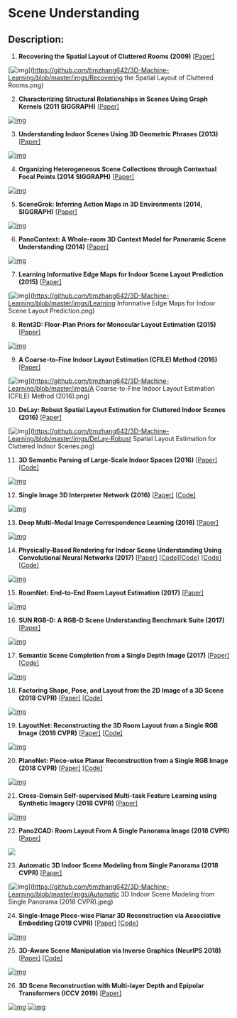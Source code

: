 # Scene Understanding
## Description: 

> 

1. **Recovering the Spatial Layout of Cluttered Rooms (2009)** [[Paper\]](http://dhoiem.cs.illinois.edu/publications/iccv2009_hedau_indoor.pdf)

[![img](https://github.com/timzhang642/3D-Machine-Learning/raw/master/imgs/Recovering%20the%20Spatial%20Layout%20of%20Cluttered%20Rooms.png)](https://github.com/timzhang642/3D-Machine-Learning/blob/master/imgs/Recovering the Spatial Layout of Cluttered Rooms.png)

2. **Characterizing Structural Relationships in Scenes Using Graph Kernels (2011 SIGGRAPH)** [[Paper\]](https://graphics.stanford.edu/~mdfisher/graphKernel.html)

[![img](https://camo.githubusercontent.com/71800d8a59782ccb780e89b431f13339708a4675/68747470733a2f2f67726170686963732e7374616e666f72642e6564752f7e6d646669736865722f7061706572732f67726170684b65726e656c5465617365722e706e67)](https://camo.githubusercontent.com/71800d8a59782ccb780e89b431f13339708a4675/68747470733a2f2f67726170686963732e7374616e666f72642e6564752f7e6d646669736865722f7061706572732f67726170684b65726e656c5465617365722e706e67)

3. **Understanding Indoor Scenes Using 3D Geometric Phrases (2013)** [[Paper\]](http://cvgl.stanford.edu/projects/3dgp/)

[![img](https://camo.githubusercontent.com/d71ff6396ca18e83429d1d07775e047696f6d6e6/687474703a2f2f6376676c2e7374616e666f72642e6564752f70726f6a656374732f336467702f696d616765732f7469746c652e706e67)](https://camo.githubusercontent.com/d71ff6396ca18e83429d1d07775e047696f6d6e6/687474703a2f2f6376676c2e7374616e666f72642e6564752f70726f6a656374732f336467702f696d616765732f7469746c652e706e67)

4. **Organizing Heterogeneous Scene Collections through Contextual Focal Points (2014 SIGGRAPH)** [[Paper\]](http://kevinkaixu.net/projects/focal.html)

[![img](https://camo.githubusercontent.com/bc5e7312a655c16b6fdbaf42e934780f725c5f3f/687474703a2f2f6b6576696e6b616978752e6e65742f70726f6a656374732f666f63616c2f6f7665726c617070696e675f636c7573746572732e6a7067)](https://camo.githubusercontent.com/bc5e7312a655c16b6fdbaf42e934780f725c5f3f/687474703a2f2f6b6576696e6b616978752e6e65742f70726f6a656374732f666f63616c2f6f7665726c617070696e675f636c7573746572732e6a7067)

5. **SceneGrok: Inferring Action Maps in 3D Environments (2014, SIGGRAPH)** [[Paper\]](http://graphics.stanford.edu/projects/scenegrok/)

[![img](https://camo.githubusercontent.com/a97974c639a7d1b61e278cc5346a2de6afd54548/687474703a2f2f67726170686963732e7374616e666f72642e6564752f70726f6a656374732f7363656e6567726f6b2f7363656e6567726f6b2e706e67)](https://camo.githubusercontent.com/a97974c639a7d1b61e278cc5346a2de6afd54548/687474703a2f2f67726170686963732e7374616e666f72642e6564752f70726f6a656374732f7363656e6567726f6b2f7363656e6567726f6b2e706e67)

6. **PanoContext: A Whole-room 3D Context Model for Panoramic Scene Understanding (2014)** [[Paper\]](http://panocontext.cs.princeton.edu/)

[![img](https://camo.githubusercontent.com/0450909d415f0f6ab24f2ba6ca2c2cf3ba4f11d5/687474703a2f2f70616e6f636f6e746578742e63732e7072696e6365746f6e2e6564752f7465617365722e6a7067)](https://camo.githubusercontent.com/0450909d415f0f6ab24f2ba6ca2c2cf3ba4f11d5/687474703a2f2f70616e6f636f6e746578742e63732e7072696e6365746f6e2e6564752f7465617365722e6a7067)

7. **Learning Informative Edge Maps for Indoor Scene Layout Prediction (2015)** [[Paper\]](http://slazebni.cs.illinois.edu/publications/iccv15_informative.pdf)

[![img](https://github.com/timzhang642/3D-Machine-Learning/raw/master/imgs/Learning%20Informative%20Edge%20Maps%20for%20Indoor%20Scene%20Layout%20Prediction.png)](https://github.com/timzhang642/3D-Machine-Learning/blob/master/imgs/Learning Informative Edge Maps for Indoor Scene Layout Prediction.png)

8. **Rent3D: Floor-Plan Priors for Monocular Layout Estimation (2015)** [[Paper\]](http://www.cs.toronto.edu/~fidler/projects/rent3D.html)

[![img](https://camo.githubusercontent.com/e6b1f84570b78de7453f7c4920c18ecbcbb687e8/687474703a2f2f7777772e63732e746f726f6e746f2e6564752f7e6669646c65722f70726f6a656374732f6c61796f75742d7265732e6a7067)](https://camo.githubusercontent.com/e6b1f84570b78de7453f7c4920c18ecbcbb687e8/687474703a2f2f7777772e63732e746f726f6e746f2e6564752f7e6669646c65722f70726f6a656374732f6c61796f75742d7265732e6a7067)

9. **A Coarse-to-Fine Indoor Layout Estimation (CFILE) Method (2016)** [[Paper\]](https://pdfs.semanticscholar.org/7024/a92186b81e6133dc779f497d06877b48d82b.pdf?_ga=2.54181869.497995160.1510977308-665742395.1510465328)

[![img](https://github.com/timzhang642/3D-Machine-Learning/raw/master/imgs/A%20Coarse-to-Fine%20Indoor%20Layout%20Estimation%20(CFILE)%20Method%20(2016).png)](https://github.com/timzhang642/3D-Machine-Learning/blob/master/imgs/A Coarse-to-Fine Indoor Layout Estimation (CFILE) Method (2016).png)

10. **DeLay: Robust Spatial Layout Estimation for Cluttered Indoor Scenes (2016)** [[Paper\]](http://deeplayout.stanford.edu/)

[![img](https://github.com/timzhang642/3D-Machine-Learning/raw/master/imgs/DeLay-Robust%20Spatial%20Layout%20Estimation%20for%20Cluttered%20Indoor%20Scenes.png)](https://github.com/timzhang642/3D-Machine-Learning/blob/master/imgs/DeLay-Robust Spatial Layout Estimation for Cluttered Indoor Scenes.png)

11. **3D Semantic Parsing of Large-Scale Indoor Spaces (2016)** [[Paper\]](http://buildingparser.stanford.edu/method.html) [[Code\]](https://github.com/alexsax/2D-3D-Semantics)

[![img](https://camo.githubusercontent.com/616ebeca0f6376f0d15562b8a1e7a50554e770d3/687474703a2f2f6275696c64696e677061727365722e7374616e666f72642e6564752f696d616765732f7465617365722e706e67)](https://camo.githubusercontent.com/616ebeca0f6376f0d15562b8a1e7a50554e770d3/687474703a2f2f6275696c64696e677061727365722e7374616e666f72642e6564752f696d616765732f7465617365722e706e67)

12. **Single Image 3D Interpreter Network (2016)** [[Paper\]](http://3dinterpreter.csail.mit.edu/) [[Code\]](https://github.com/jiajunwu/3dinn)

[![img](https://camo.githubusercontent.com/d177d2e85947bc0202d2ab1c1fb4efe68c80dfd6/687474703a2f2f3364696e7465727072657465722e637361696c2e6d69742e6564752f696d616765732f73706f746c696768745f3364696e6e5f6c617267652e6a7067)](https://camo.githubusercontent.com/d177d2e85947bc0202d2ab1c1fb4efe68c80dfd6/687474703a2f2f3364696e7465727072657465722e637361696c2e6d69742e6564752f696d616765732f73706f746c696768745f3364696e6e5f6c617267652e6a7067)

13. **Deep Multi-Modal Image Correspondence Learning (2016)** [[Paper\]](http://www.cse.wustl.edu/~chenliu/floorplan-matching.html)

[![img](https://camo.githubusercontent.com/bcbc1c11b07534405827bbe68e8e1448852bfb23/687474703a2f2f6172742d70726f6772616d6d65722e6769746875622e696f2f666c6f6f72706c616e2d6d61746368696e672f7465617365722e706e67)](https://camo.githubusercontent.com/bcbc1c11b07534405827bbe68e8e1448852bfb23/687474703a2f2f6172742d70726f6772616d6d65722e6769746875622e696f2f666c6f6f72706c616e2d6d61746368696e672f7465617365722e706e67)

14. **Physically-Based Rendering for Indoor Scene Understanding Using Convolutional Neural Networks (2017)** [[Paper\]](http://3dvision.princeton.edu/projects/2016/PBRS/) [[Code\]](https://github.com/yindaz/pbrs)[[Code\]](https://github.com/yindaz/surface_normal) [[Code\]](https://github.com/fyu/dilation) [[Code\]](https://github.com/s9xie/hed)

[![img](https://camo.githubusercontent.com/0d63c1d6cf76eb1d33142df5c623b0927f8e6fc9/68747470733a2f2f7062732e7477696d672e636f6d2f6d656469612f43305945524a4f584541413639784e2e6a7067)](https://camo.githubusercontent.com/0d63c1d6cf76eb1d33142df5c623b0927f8e6fc9/68747470733a2f2f7062732e7477696d672e636f6d2f6d656469612f43305945524a4f584541413639784e2e6a7067)

15. **RoomNet: End-to-End Room Layout Estimation (2017)** [[Paper\]](https://arxiv.org/pdf/1703.06241.pdf)

[![img](https://camo.githubusercontent.com/6e5798855cdf4312e6f373419d615a91f95fbe63/68747470733a2f2f7062732e7477696d672e636f6d2f6d656469612f43375a3239477356304141534576522e6a7067)](https://camo.githubusercontent.com/6e5798855cdf4312e6f373419d615a91f95fbe63/68747470733a2f2f7062732e7477696d672e636f6d2f6d656469612f43375a3239477356304141534576522e6a7067)

16. **SUN RGB-D: A RGB-D Scene Understanding Benchmark Suite (2017)** [[Paper\]](http://rgbd.cs.princeton.edu/)

[![img](https://camo.githubusercontent.com/94c6f01269898f4b481c6f4e328abe97238cf2f4/687474703a2f2f726762642e63732e7072696e6365746f6e2e6564752f7465617365722e6a7067)](https://camo.githubusercontent.com/94c6f01269898f4b481c6f4e328abe97238cf2f4/687474703a2f2f726762642e63732e7072696e6365746f6e2e6564752f7465617365722e6a7067)

17. **Semantic Scene Completion from a Single Depth Image (2017)** [[Paper\]](http://sscnet.cs.princeton.edu/) [[Code\]](https://github.com/shurans/sscnet)

[![img](https://camo.githubusercontent.com/fa604c6db6056b9e8799d2277788fe199367399e/687474703a2f2f7373636e65742e63732e7072696e6365746f6e2e6564752f7465617365722e6a7067)](https://camo.githubusercontent.com/fa604c6db6056b9e8799d2277788fe199367399e/687474703a2f2f7373636e65742e63732e7072696e6365746f6e2e6564752f7465617365722e6a7067)

18. **Factoring Shape, Pose, and Layout from the 2D Image of a 3D Scene (2018 CVPR)** [[Paper\]](https://arxiv.org/pdf/1712.01812.pdf) [[Code\]](https://shubhtuls.github.io/factored3d/)

[![img](https://camo.githubusercontent.com/4e5f87eb04558786498e8dd2c4badc7f72c1a4e0/68747470733a2f2f736875626874756c732e6769746875622e696f2f666163746f72656433642f7265736f75726365732f696d616765732f7465617365722e706e67)](https://camo.githubusercontent.com/4e5f87eb04558786498e8dd2c4badc7f72c1a4e0/68747470733a2f2f736875626874756c732e6769746875622e696f2f666163746f72656433642f7265736f75726365732f696d616765732f7465617365722e706e67)

19. **LayoutNet: Reconstructing the 3D Room Layout from a Single RGB Image (2018 CVPR)** [[Paper\]](https://arxiv.org/pdf/1803.08999.pdf) [[Code\]](https://github.com/zouchuhang/LayoutNet)

[![img](https://camo.githubusercontent.com/1ac08ec31245f0934bf81aeae50ace2f72a30a9c/687474703a2f2f70302e6966656e67696d672e636f6d2f706d6f702f323031382f303430342f413144304341453438313330433931384645363234464136303439354632333743363731373246365f73697a6536335f773739375f683735352e6a706567)](https://camo.githubusercontent.com/1ac08ec31245f0934bf81aeae50ace2f72a30a9c/687474703a2f2f70302e6966656e67696d672e636f6d2f706d6f702f323031382f303430342f413144304341453438313330433931384645363234464136303439354632333743363731373246365f73697a6536335f773739375f683735352e6a706567)

20. **PlaneNet: Piece-wise Planar Reconstruction from a Single RGB Image (2018 CVPR)** [[Paper\]](http://art-programmer.github.io/planenet/paper.pdf) [[Code\]](http://art-programmer.github.io/planenet.html)

[![img](https://camo.githubusercontent.com/7726220b525c3f4ff5261046e70db422b2617650/687474703a2f2f6172742d70726f6772616d6d65722e6769746875622e696f2f696d616765732f706c616e656e65742e706e67)](https://camo.githubusercontent.com/7726220b525c3f4ff5261046e70db422b2617650/687474703a2f2f6172742d70726f6772616d6d65722e6769746875622e696f2f696d616765732f706c616e656e65742e706e67)

21. **Cross-Domain Self-supervised Multi-task Feature Learning using Synthetic Imagery (2018 CVPR)** [[Paper\]](http://web.cs.ucdavis.edu/~yjlee/projects/cvpr2018.pdf)

[![img](https://camo.githubusercontent.com/1f469c915a0f9de315e24fbba41eb354a35bc123/68747470733a2f2f6a61736f6e3731382e6769746875622e696f2f70726f6a6563742f6376707231382f66696c65732f636f6e636570745f7069632e706e67)](https://camo.githubusercontent.com/1f469c915a0f9de315e24fbba41eb354a35bc123/68747470733a2f2f6a61736f6e3731382e6769746875622e696f2f70726f6a6563742f6376707231382f66696c65732f636f6e636570745f7069632e706e67)



22. **Pano2CAD: Room Layout From A Single Panorama Image (2018 CVPR)** [[Paper\]](http://bjornstenger.github.io/papers/xu_wacv2017.pdf)

![](/3D-Computer-Vision-Research/images/AUTO_GENER.png)

23. **Automatic 3D Indoor Scene Modeling from Single Panorama (2018 CVPR)** [[Paper\]](http://openaccess.thecvf.com/content_cvpr_2018/papers/Yang_Automatic_3D_Indoor_CVPR_2018_paper.pdf)

[![img](https://github.com/timzhang642/3D-Machine-Learning/raw/master/imgs/Automatic%203D%20Indoor%20Scene%20Modeling%20from%20Single%20Panorama%20(2018%20CVPR).jpeg)](https://github.com/timzhang642/3D-Machine-Learning/blob/master/imgs/Automatic 3D Indoor Scene Modeling from Single Panorama (2018 CVPR).jpeg)



24. **Single-Image Piece-wise Planar 3D Reconstruction via Associative Embedding (2019 CVPR)** [[Paper\]](https://arxiv.org/pdf/1902.09777.pdf) [[Code\]](https://github.com/svip-lab/PlanarReconstruction)

[![img](https://github.com/svip-lab/PlanarReconstruction/raw/master/misc/pipeline.jpg)](https://github.com/svip-lab/PlanarReconstruction/blob/master/misc/pipeline.jpg)



25. **3D-Aware Scene Manipulation via Inverse Graphics (NeurIPS 2018)** [[Paper\]](http://3dsdn.csail.mit.edu/) [[Code\]](https://github.com/svip-lab/PlanarReconstruction)

[![img](https://camo.githubusercontent.com/75b7eb859844ff0348298282f3369b7604db0009/687474703a2f2f336473646e2e637361696c2e6d69742e6564752f696d616765732f7465617365722e706e67)](https://camo.githubusercontent.com/75b7eb859844ff0348298282f3369b7604db0009/687474703a2f2f336473646e2e637361696c2e6d69742e6564752f696d616765732f7465617365722e706e67)



26. **3D Scene Reconstruction with Multi-layer Depth and Epipolar Transformers (ICCV 2019)** [[Paper\]](https://research.dshin.org/iccv19/multi-layer-depth/)

[![img](https://camo.githubusercontent.com/42d7aafeea2e7851b76d5646f0abfc15ffef2d03/68747470733a2f2f72657365617263682e647368696e2e6f72672f6963637631392f6d756c74692d6c617965722d64657074682f666967757265732f6f766572766965775f312e706e67)](https://camo.githubusercontent.com/42d7aafeea2e7851b76d5646f0abfc15ffef2d03/68747470733a2f2f72657365617263682e647368696e2e6f72672f6963637631392f6d756c74692d6c617965722d64657074682f666967757265732f6f766572766965775f312e706e67)
[![img](https://camo.githubusercontent.com/32ebeb3330bb2810938a2be6a3b102e07d34e864/68747470733a2f2f72657365617263682e647368696e2e6f72672f6963637631392f6d756c74692d6c617965722d64657074682f666967757265732f766f78656c697a6174696f6e30302e6a7067)](https://camo.githubusercontent.com/32ebeb3330bb2810938a2be6a3b102e07d34e864/68747470733a2f2f72657365617263682e647368696e2e6f72672f6963637631392f6d756c74692d6c617965722d64657074682f666967757265732f766f78656c697a6174696f6e30302e6a7067)